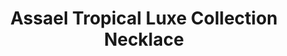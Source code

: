 ---
title: Assael Tropical Luxe Collection Necklace
description: |
  This vibrant necklace composed of lushly hued gemstones is a spectacular way to make the grandest of entrances.
specs: |
  13.8 - 8.0mm Multicolored South Sea Cultured Pearls with 9.68 carats of White Diamonds, 51.89 carats of Multicolored Sapphires and 6.261 carats of Tsavorite Garnets, set in 18K White Gold.
images:
  - /uploads/assael-tropical-luxe-collection-necklace.png
category: Couture
order: 2
tags:
  - necklaces
---